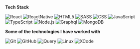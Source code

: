 
**Tech Stack**

![React](https://img.shields.io/badge/-React-000000?style=flat&logo=React) 
![ReactNative](https://img.shields.io/badge/-ReactNative-000000?style=flat&logo=React) 
![HTML5](https://img.shields.io/badge/-HTML5-000000?style=flat&logo=HTML5) 
![SASS](https://img.shields.io/badge/-SASS-000000?style=flat&logo=SASS) 
![CSS](https://img.shields.io/badge/-CSS-000000?style=flat&logo=CSS) 
![JavaScript](https://img.shields.io/badge/-JavaScript-000000?style=flat&logo=javascript) 
![TypeScript](https://img.shields.io/badge/-TypeScript-000000?style=flat&logo=typescript&logoColor=007ACC) 
![Node.js](https://img.shields.io/badge/-Node.js-000000?style=flat&logo=node.js&logoColor=339933)
![Graphql](https://img.shields.io/badge/-Graphql-000000?style=flat&logo=Graphql&logoColor=1575F9)<!-- wi*quL3fcV -->
![MongoDB](https://img.shields.io/badge/-MongoDB-000000?style=flat&logo=MongoDB&logoColor=1575F9)<!-- wi*quL3fcV -->

**Some of the technologies I have worked with**

![Git](https://img.shields.io/badge/-Git-000000?style=flat&logo=git&logoColor=F05032)
![GitHub](https://img.shields.io/badge/-GitHub-000000?style=flat&logo=github&logoColor=FFFFFF)
![jQuery](https://img.shields.io/badge/-jQuery-000000?style=flat&logo=jQuery&logoColor=0769AD)
![Linux](https://img.shields.io/badge/-Linux-000000?style=flat&logo=linux&logoColor=FCC624)
![XCode](https://img.shields.io/badge/-XCode-000000?style=flat&logo=XCode&logoColor=1575F9)<!-- wi*quL3fcV -->
